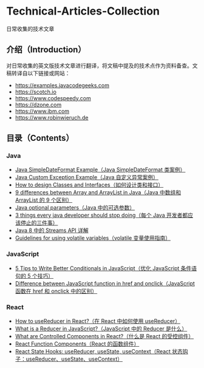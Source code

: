 # Technical-Articles-Collection
日常收集的技术文章

## 介绍（Introduction）
对日常收集的英文版技术文章进行翻译，将文稿中提及的技术点作为资料备查。文稿转译自以下链接或网站：
- https://examples.javacodegeeks.com
- https://scotch.io
- https://www.codespeedy.com
- https://dzone.com
- https://www.ibm.com
- https://www.robinwieruch.de

## 目录（Contents）
### Java
- [Java SimpleDateFormat Example（Java SimpleDateFormat 类案例）](Java/Java-SimpleDateFormat-Example.md)
- [Java Custom Exception Example（Java 自定义异常案例）](Java/Java-Custom-Exception-Example.md)
- [How to design Classes and Interfaces（如何设计类和接口）](Java/How-to-design-Classes-and-Interfaces.md)
- [9 differences between Array and ArrayList in Java（Java 中数组和 ArrayList 的 9 个区别）](Java/9-differences-between-Array-and-ArrayList-in-Java.md)
- [Java optional parameters（Java 中的可选参数）](Java/Java-optional-parameters.md)
- [3 things every java developer should stop doing（每个 Java 开发者都应该停止的三件事）](Java/3-things-every-java-developer-should-stop-doing.md)
- [Java 8 中的 Streams API 详解](Java/Java-8-中的-Streams-API-详解.md)
- [Guidelines for using volatile variables（volatile 变量使用指南）](Java/volatile-变量使用指南.md)

### JavaScript
- [5 Tips to Write Better Conditionals in JavaScript（优化 JavaScript 条件语句的 5 个技巧）](JavaScript/5-Tips-to-Write-Better-Conditionals-in-JavaScript.md)
- [Difference between JavaScript function in href and onclick（JavaScript 函数在 href 和 onclick 中的区别）](JavaScript/Difference-between-JavaScript-function-in-href-and-onclick.md)

### React
- [How to useReducer in React?（在 React 中如何使用 useReducer）](React/How-to-useReducer-in-React.md)
- [What is a Reducer in JavaScript?（JavaScript 中的 Reducer 是什么）](React/What-is-a-Reducer-in-JavaScript.md)
- [What are Controlled Components in React?（什么是 React 的受控组件）](React/What-are-Controlled-Components-in-React.md)
- [React Function Components（React 的函数组件）](React/React-Function-Components.md)
- [React State Hooks: useReducer, useState, useContext（React 状态钩子：useReducer、useState、useContext）](React-State-Hooks-useReducer-useState-useContext.md)

<!-- 注意：文件名必须用连字符，否则 markdown 不识别文件链接。 -->

